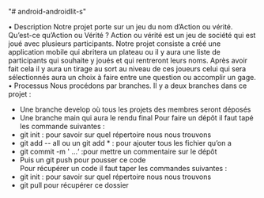
"# android-androidlit-s"

•	Description
Notre projet porte sur un jeu du nom d’Action ou vérité. Qu’est-ce qu’Action ou Vérité ?  Action ou vérité est un jeu de société qui est joué avec plusieurs participants. Notre projet consiste a créé une application mobile qui abritera un plateau ou il y aura une liste de participants qui souhaite y joués et qui rentreront leurs noms. Après avoir fait cela il y aura un tirage au sort au niveau de ces joueurs celui qui sera sélectionnés aura un choix à faire entre une question ou accomplir un gage. 
•	Processus
Nous procédons par branches. Il y a deux branches dans ce projet :
-	Une branche develop où tous les projets des membres seront déposés
-	Une branche main qui aura le rendu final
Pour faire un dépôt il faut tapé les commande suivantes :
-	 git init : pour savoir sur quel répertoire nous nous trouvons
-	 git add  -- all ou un git add * : pour ajouter tous les fichier qu’on a 
-	 git  commit -m ' …‘ :pour mettre un commentaire sur le dépôt
-	Puis un git push pour pousser ce code  
Pour récupérer un code il faut taper les commandes suivantes :
-	git init : pour savoir sur quel répertoire nous nous trouvons
-	git pull pour récupérer ce dossier

